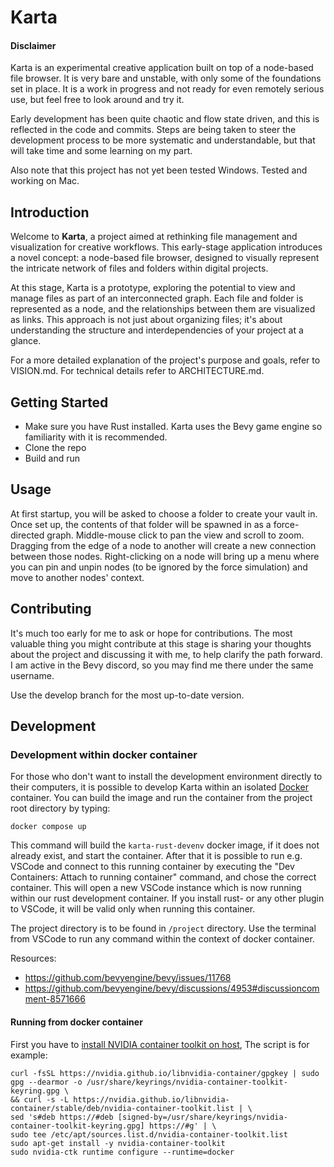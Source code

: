 # Karta

#### Disclaimer

Karta is an experimental creative application built on top of a node-based file browser. It is very bare and unstable, with only some of the foundations set in place.  It is a work in progress and not ready for even remotely serious use, but feel free to look around and try it.

Early development has been quite chaotic and flow state driven, and this is reflected in the code and commits. Steps are being taken to steer the development process to be more systematic and understandable, but that will take time and some learning on my part. 

Also note that this project has not yet been tested Windows. Tested and working on Mac. 

## Introduction

Welcome to **Karta**, a project aimed at rethinking file management and visualization for creative workflows. This early-stage application introduces a novel concept: a node-based file browser, designed to visually represent the intricate network of files and folders within digital projects.

At this stage, Karta is a prototype, exploring the potential to view and manage files as part of an interconnected graph. Each file and folder is represented as a node, and the relationships between them are visualized as links. This approach is not just about organizing files; it's about understanding the structure and interdependencies of your project at a glance.

For a more detailed explanation of the project's purpose and goals, refer to VISION.md. For technical details refer to ARCHITECTURE.md. 

## Getting Started

* Make sure you have Rust installed. Karta uses the Bevy game engine so familiarity with it is recommended. 
* Clone the repo
* Build and run 

## Usage

At first startup, you will be asked to choose a folder to create your vault in. Once set up, the contents of that folder will be spawned in as a force-directed graph. Middle-mouse click to pan the view and scroll to zoom. Dragging from the edge of a node to another will create a new connection between those nodes. Right-clicking on a node will bring up a menu where you can pin and unpin nodes (to be ignored by the force simulation) and move to another nodes' context. 

## Contributing

It's much too early for me to ask or hope for contributions. The most valuable thing you might contribute at this stage is sharing your thoughts about the project and discussing it with me, to help clarify the path forward. I am active in the Bevy discord, so you may find me there under the same username. 

Use the develop branch for the most up-to-date version. 

## Development

### Development within docker container

For those who don't want to install the development environment directly to their computers, 
it is possible to develop Karta within an isolated [Docker](https://docs.docker.com/) container. 
You can build the image and run the container from the project root directory by typing: 

    docker compose up

This command will build the `karta-rust-devenv` docker image, if it does not already exist, and 
start the container. After that it is possible to run e.g. VSCode and connect to this running container by 
executing the "Dev Containers: Attach to running container" command, and chose the correct container. 
This will open a new VSCode instance which is now running within our rust development container. 
If you install rust- or any other plugin to VSCode, it will be valid only when running this container. 

The project directory is to be found in `/project` directory. Use the terminal from VSCode to run 
any command within the context of docker container. 

Resources:
- https://github.com/bevyengine/bevy/issues/11768 
- https://github.com/bevyengine/bevy/discussions/4953#discussioncomment-8571666

#### Running from docker container

First you have to [install NVIDIA container toolkit on host](https://docs.nvidia.com/datacenter/cloud-native/container-toolkit/latest/install-guide.html), 
The script is for example: 

    curl -fsSL https://nvidia.github.io/libnvidia-container/gpgkey | sudo gpg --dearmor -o /usr/share/keyrings/nvidia-container-toolkit-keyring.gpg \
    && curl -s -L https://nvidia.github.io/libnvidia-container/stable/deb/nvidia-container-toolkit.list | \
    sed 's#deb https://#deb [signed-by=/usr/share/keyrings/nvidia-container-toolkit-keyring.gpg] https://#g' | \
    sudo tee /etc/apt/sources.list.d/nvidia-container-toolkit.list
    sudo apt-get install -y nvidia-container-toolkit
    sudo nvidia-ctk runtime configure --runtime=docker


